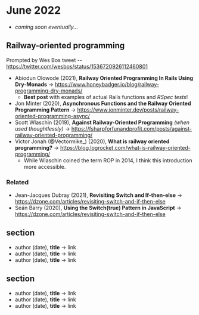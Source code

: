 # June 2022

+ *coming soon eventually...*

## Railway-oriented programming

Prompted by Wes Bos tweet -- https://twitter.com/wesbos/status/1536720926112460801

+ Abiodun Olowode (2021), **Railway Oriented Programming In Rails Using Dry-Monads** &#8594; https://www.honeybadger.io/blog/railway-programming-dry-monads/
  + **Best post** with examples of actual Rails functions and *RSpec tests*!
+ Jon Minter (2020), **Asynchronous Functions and the Railway Oriented Programming Pattern** &#8594; https://www.jonminter.dev/posts/railway-oriented-programming-async/
+ Scott Wlaschin (2019), **Against Railway-Oriented Programming** *(when used thoughtlessly)* &#8594; https://fsharpforfunandprofit.com/posts/against-railway-oriented-programming/
+ Victor Jonah (@Vectormike_) (2020), **What is railway oriented programming?** &#8594; https://blog.logrocket.com/what-is-railway-oriented-programming/
  + While Wlaschin coined the term ROP in 2014, I think this introduction more accessible.

### Related
+ Jean-Jacques Dubray (2021), **Revisiting Switch and If-then-else** &#8594; https://dzone.com/articles/revisiting-switch-and-if-then-else
+ Seán Barry (2020), **Using the Switch(true) Pattern in JavaScript** &#8594; https://dzone.com/articles/revisiting-switch-and-if-then-else


## section
+ author (date), **title** &#8594; link
+ author (date), **title** &#8594; link
+ author (date), **title** &#8594; link

## section
+ author (date), **title** &#8594; link
+ author (date), **title** &#8594; link
+ author (date), **title** &#8594; link

